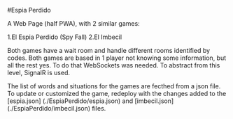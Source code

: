 #Espia Perdido

A Web Page (half PWA), with 2 similar games:

1.El Espia Perdido (Spy Fall)
2.El Imbecil

Both games have a wait room and handle different rooms identified by codes. Both games are based in 1 player not knowing some information, but all the rest yes.
To do that WebSockets was needed. To abstract from this level, SignalR is used.

The list of words and situations for the games are fecthed from a json file. To update or customized the game, redeploy with the changes added to the [espia.json] (./EspiaPerdido/espia.json) and [imbecil.json] (./EspiaPerdido/imbecil.json) files.